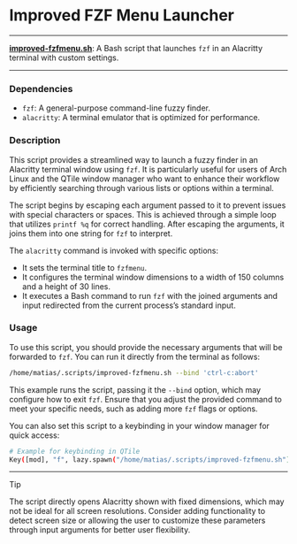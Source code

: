 # Improved FZF Menu Launcher

---

**[improved-fzfmenu.sh](/improved-fzfmenu.sh)**: A Bash script that launches `fzf` in an Alacritty terminal with custom settings.

---

### Dependencies

- `fzf`: A general-purpose command-line fuzzy finder.
- `alacritty`: A terminal emulator that is optimized for performance.

### Description

This script provides a streamlined way to launch a fuzzy finder in an Alacritty terminal window using `fzf`. It is particularly useful for users of Arch Linux and the QTile window manager who want to enhance their workflow by efficiently searching through various lists or options within a terminal.

The script begins by escaping each argument passed to it to prevent issues with special characters or spaces. This is achieved through a simple loop that utilizes `printf %q` for correct handling. After escaping the arguments, it joins them into one string for `fzf` to interpret.

The `alacritty` command is invoked with specific options:
- It sets the terminal title to `fzfmenu`.
- It configures the terminal window dimensions to a width of 150 columns and a height of 30 lines.
- It executes a Bash command to run `fzf` with the joined arguments and input redirected from the current process’s standard input.

### Usage

To use this script, you should provide the necessary arguments that will be forwarded to `fzf`. You can run it directly from the terminal as follows:

```bash
/home/matias/.scripts/improved-fzfmenu.sh --bind 'ctrl-c:abort'
```

This example runs the script, passing it the `--bind` option, which may configure how to exit `fzf`. Ensure that you adjust the provided command to meet your specific needs, such as adding more `fzf` flags or options.

You can also set this script to a keybinding in your window manager for quick access:
```bash
# Example for keybinding in QTile
Key([mod], "f", lazy.spawn("/home/matias/.scripts/improved-fzfmenu.sh"))
```

---

> [!TIP]  
> The script directly opens Alacritty shown with fixed dimensions, which may not be ideal for all screen resolutions. Consider adding functionality to detect screen size or allowing the user to customize these parameters through input arguments for better user flexibility.
